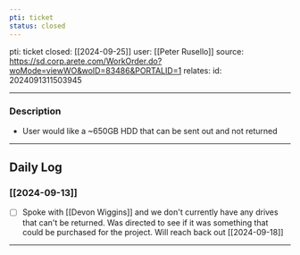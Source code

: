 ```yaml
---
pti: ticket
status: closed
---
```

pti: ticket 
closed: [[2024-09-25]]
user: [[Peter Rusello]]
source: https://sd.corp.arete.com/WorkOrder.do?woMode=viewWO&woID=83486&PORTALID=1
relates: 
id: 2024091311503945

---
### Description
- User would like a ~650GB HDD that can be sent out and not returned
---
## Daily Log
### [[2024-09-13]]
- [ ] Spoke with [[Devon Wiggins]] and we don't currently have any drives that can't be returned. Was directed to see if it was something that could be purchased for the project. Will reach back out [[2024-09-18]]
---




